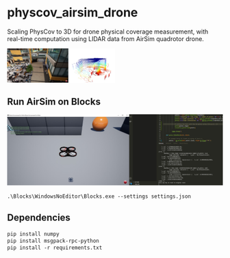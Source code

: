 # physcov_airsim_drone
Scaling PhysCov to 3D for drone physical coverage measurement, with real-time computation using LIDAR data from AirSim quadrotor drone.

<img src="assets/lidar.jpg" width="50%" height="50%" />

## Run AirSim on Blocks
![sim](assets/sim.jpg)
```
.\Blocks\WindowsNoEditor\Blocks.exe --settings settings.json
```

## Dependencies
```
pip install numpy
pip install msgpack-rpc-python
pip install -r requirements.txt
```
